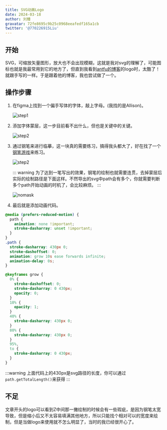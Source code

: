 ```yaml
---
title: SVG动画Logo
date: 2024-03-18
author: 刘臻
gravatar: 72fe8695c9b25c0968eeafedf165a1cb
twitter: '@770226915Liu'
---
```


## 开始

SVG，可缩放矢量图形，放大也不会出现模糊，这就是我对svg的理解了，可能图标也就是我最常用到它的地方了，但直到我看到[antfu的博客](https://antfu.me/posts/animated-svg-logo)的logo时，太酷了！就跟手写的一样。于是跟着他的博客，我也尝试做了一个。

<script setup>
import Logo from '../.vitepress/theme/components/Logo.vue'
</script>

<div flex="~ justify-center">
    <Logo w-80 />
</div>

## 操作步骤

1. 在figma上找到一个偏手写体的字体，敲上字母。(我找的是Allison)。

   ![step1](/svglogo/step1.png)

2. 添加字体蒙层，这一步目前看不出什么，但也是关键中的关键。

   ![step2](/svglogo/step2.png)

3. 通过钢笔来进行临摹，这一块真的需要练习，搞得我头都大了，好在找了一个[钢笔游戏](https://bezier.method.ac/)来练习。

   ![step2](/svglogo/step3.png)

   ::: warning
   为了达到一笔写出的效果，钢笔的绘制也就需要连贯，去掉蒙层后实际的绘制路径是下面这样。不然导出的svg中path会有多个，你就需要判断多个path开始动画的时机了，会比较麻烦。
   :::

   ![nomask](/svglogo/nomask.png)

4. 最后就是添加动画代码。

```css
@media (prefers-reduced-motion) {
  path {
    animation: none !important;
    stroke-dasharray: unset !important;
  }
}
.path {
  stroke-dasharray: 430px 0;
  stroke-dashoffset: 0;
  animation: grow 10s ease forwards infinite;
  animation-delay: 0s;
}

@keyframes grow {
  0% {
    stroke-dashoffset: 0;
    stroke-dasharray: 0 430px;
    opacity: 0;
  }
  10% {
    opacity: 1;
  }
  40% {
    stroke-dasharray: 430px 0;
  }
  80% {
    stroke-dasharray: 430px 0;
  }
  95%,
  to {
    stroke-dasharray: 0 430px;
  }
}
```

:::warning
上面代码上的430px是svg路径的长度，你可以通过`path.getTotalLength()`来获得
:::

## 不足

文章开头的logo可以看到Z中间那一撇绘制的时候会有一些瑕疵，是因为钢笔太宽导致，但是缩小后又不太容易填满其他地方，所以只能找个相对可以的宽度来绘制，但是当做logo来使用就不怎么明显了，当时的我已经很开心了。
